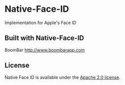 # Native-Face-ID
Implementation for Apple's Face ID

## Built with Native-Face-ID

BoomBar http://www.boombarapp.com

## License

Native Face ID is available under the [Apache 2.0 license](http://www.apache.org/licenses/LICENSE-2.0.html).




